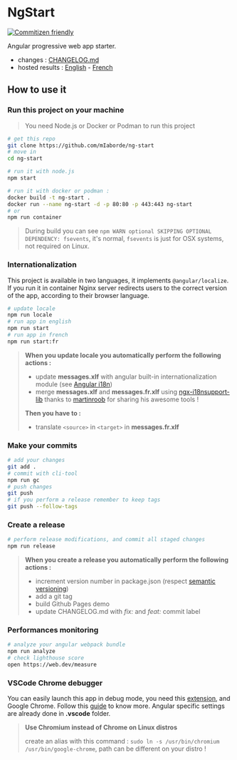 # NgStart

[![Commitizen friendly](https://img.shields.io/badge/commitizen-friendly-brightgreen.svg)](http://commitizen.github.io/cz-cli/)

Angular progressive web app starter.

- changes : [CHANGELOG.md](./CHANGELOG.md)
- hosted results : [English](https://miaborde.github.io/ng-start/en-US) - [French](https://miaborde.github.io/ng-start/fr)

## How to use it

### Run this project on your machine

> You need Node.js or Docker or Podman to run this project

```bash
# get this repo
git clone https://github.com/mIaborde/ng-start
# move in
cd ng-start
```

```bash
# run it with node.js
npm start
```

```bash
# run it with docker or podman :
docker build -t ng-start .
docker run --name ng-start -d -p 80:80 -p 443:443 ng-start
# or
npm run container
```

> During build you can see `npm WARN optional SKIPPING OPTIONAL DEPENDENCY: fsevents`, it's normal, `fsevents` is just for OSX systems, not required on Linux.

### Internationalization

This project is available in two languages, it implements `@angular/localize`. If you run it in container Nginx server redirects users to the correct version of the app, according to their browser language.

```bash
# update locale
npm run locale
# run app in english
npm run start
# run app in french
npm run start:fr
```

> **When you update locale you automatically perform the following actions :**
>
> - update **messages.xlf** with angular built-in internationalization module (see [Angular i18n](https://angular.io/guide/i18n))
> - merge **messages.xlf** and **messages.fr.xlf** using [ngx-i18nsupport-lib](https://github.com/martinroob/ngx-i18nsupport-lib) thanks to [martinroob](https://github.com/martinroob) for sharing his awesome tools !
>
> **Then you have to :**
>
> - translate `<source>` in `<target>` in **messages.fr.xlf**

### Make your commits

```bash
# add your changes
git add .
# commit with cli-tool
npm run gc
# push changes
git push
# if you perform a release remember to keep tags
git push --follow-tags
```

### Create a release

```bash
# perform release modifications, and commit all staged changes
npm run release
```

> **When you create a release you automatically perform the following actions :**
>
> - increment version number in package.json (respect [semantic versioning](https://semver.org))
> - add a git tag
> - build Github Pages demo
> - update CHANGELOG.md with _fix:_ and _feat:_ commit label

### Performances monitoring

```bash
# analyze your angular webpack bundle
npm run analyze
# check lighthouse score
open https://web.dev/measure
```

### VSCode Chrome debugger

You can easily launch this app in debug mode, you need this [extension](https://marketplace.visualstudio.com/items?itemName=msjsdiag.debugger-for-chrome), and Google Chrome. Follow this [guide](https://github.com/microsoft/vscode-recipes/tree/master/Angular-CLI) to know more. Angular specific settings are already done in **.vscode** folder.

> **Use Chromium instead of Chrome on Linux distros**
>
> create an alias with this command : `sudo ln -s /usr/bin/chromium /usr/bin/google-chrome`, path can be different on your distro !
